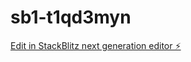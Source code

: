 # sb1-t1qd3myn

[Edit in StackBlitz next generation editor ⚡️](https://stackblitz.com/~/github.com/tino118/sb1-t1qd3myn)